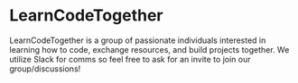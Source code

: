 # LearnCodeTogether

LearnCodeTogether is a group of passionate individuals interested in learning how to code, exchange resources, and build projects together. We utilize Slack for comms so feel free to ask for an invite to join our group/discussions!
